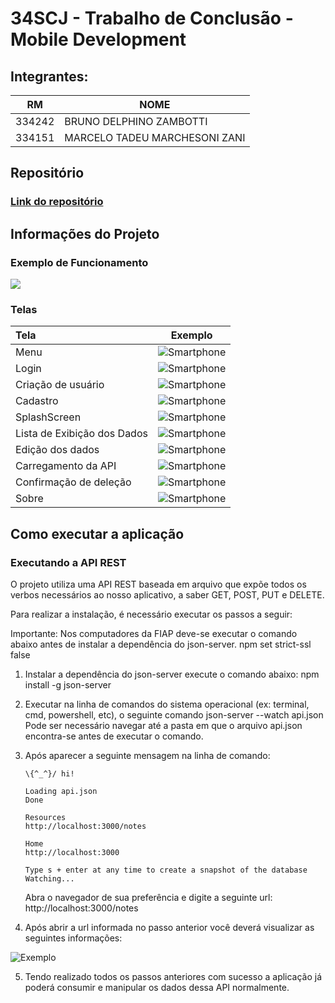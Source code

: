 

# 34SCJ - Trabalho de Conclusão - Mobile Development

## Integrantes: 

| RM     	| NOME                     	    |
|--------	|-------------------------------|
| 334242  | BRUNO DELPHINO ZAMBOTTI       |
| 334151  | MARCELO TADEU MARCHESONI ZANI |

## Repositório

### [Link do repositório](https://github.com/bruno-zambotti/trabalho-mobile-development-34scj)

## Informações do Projeto

### Exemplo de Funcionamento
![](example.gif)

### Telas

| Tela | Exemplo | 
|:--------|:--------:|
| Menu    | ![Smartphone](https://raw.githubusercontent.com/bruno-zambotti/trabalho-mobile-development-34scj/master/assets/menu.png) |
| Login  | ![Smartphone](https://raw.githubusercontent.com/bruno-zambotti/trabalho-mobile-development-34scj/master/assets/login.png) |
| Criação de usuário | ![Smartphone](https://raw.githubusercontent.com/bruno-zambotti/trabalho-mobile-development-34scj/master/assets/signup.png) |
| Cadastro | ![Smartphone](https://raw.githubusercontent.com/bruno-zambotti/trabalho-mobile-development-34scj/master/assets/insert_notes.png) |
| SplashScreen | ![Smartphone](https://raw.githubusercontent.com/bruno-zambotti/trabalho-mobile-development-34scj/master/assets/splash_screen.png) |
| Lista de Exibição dos Dados| ![Smartphone](https://raw.githubusercontent.com/bruno-zambotti/trabalho-mobile-development-34scj/master/assets/list.PNG) |
| Edição dos dados | ![Smartphone](https://raw.githubusercontent.com/bruno-zambotti/trabalho-mobile-development-34scj/master/assets/edit.PNG) |
| Carregamento da API | ![Smartphone](https://raw.githubusercontent.com/bruno-zambotti/trabalho-mobile-development-34scj/master/assets/loading_api_integration.PNG) |
| Confirmação de deleção | ![Smartphone](https://raw.githubusercontent.com/bruno-zambotti/trabalho-mobile-development-34scj/master/assets/delete.PNG) |
| Sobre | ![Smartphone](https://raw.githubusercontent.com/bruno-zambotti/trabalho-mobile-development-34scj/master/assets/about.PNG) |
 
## Como executar a aplicação

### Executando a API REST 
O projeto utiliza uma API REST baseada em arquivo que expõe todos os verbos necessários ao nosso aplicativo, a saber GET, POST, PUT e DELETE.

Para realizar a instalação, é necessário executar os passos a seguir:

Importante: Nos computadores da FIAP deve-se executar o comando abaixo antes de instalar a dependência do json-server. 
npm set strict-ssl false

1. Instalar a dependência do json-server execute o comando abaixo:
npm install -g json-server

2. Executar na linha de comandos do sistema operacional (ex: terminal, cmd, powershell, etc), o seguinte comando
json-server --watch api.json
Pode ser necessário navegar até a pasta em que o arquivo api.json encontra-se antes de executar o comando.

3.  Após aparecer a seguinte mensagem na linha de comando:
	~~~ 
	\{^_^}/ hi!

	Loading api.json
	Done

	Resources
	http://localhost:3000/notes

	Home
	http://localhost:3000

	Type s + enter at any time to create a snapshot of the database
	Watching... 
	  ~~~
  
	Abra o navegador de sua preferência e digite a seguinte url:
    http://localhost:3000/notes

4. Após abrir a url informada no passo anterior você deverá visualizar as seguintes informações:

![Exemplo](https://raw.githubusercontent.com/bruno-zambotti/trabalho-mobile-development-34scj/master/assets/json-example.png)

5. Tendo realizado todos os passos anteriores com sucesso a aplicação já poderá consumir e manipular os dados dessa API normalmente.